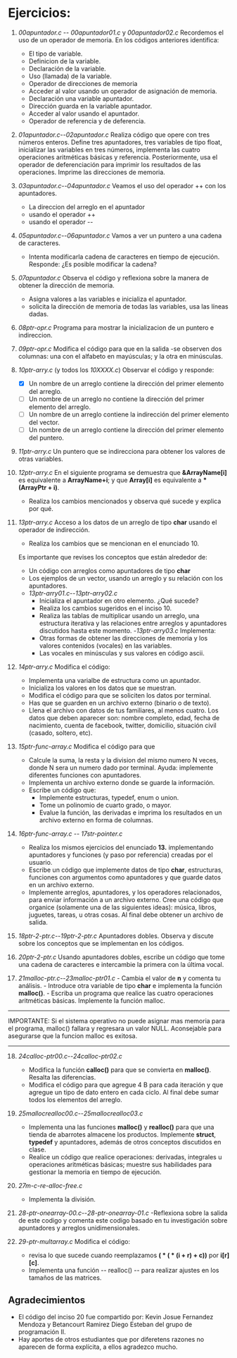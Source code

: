 # Ejercicios:

1. *00apuntador.c* -- *00apuntador01.c* y *00apuntador02.c* Recordemos el uso de un operador de memoria.
En los códigos anteriores identifica:
	- El tipo de variable.
	- Definicion de la variable.
	- Declaración de la variable.
	- Uso (llamada) de la variable.
	- Operador de direcciones de memoria
	- Acceder al valor usando un operador de asignación de memoria.
	- Declaración una variable apuntador.
	- Dirección guarda en la variable apuntador.
	- Acceder al valor usando el apuntador.
	- Operador de referencia y de deferencia.
2. *01apuntador.c*--*02apuntador.c* Realiza código que opere con tres números enteros. 
	Define tres apuntadores, tres variables de tipo float, 
	inicializar las variables en tres números, implementa las 
	cuatro operaciones aritméticas básicas y referencia. Posteriormente, 
	usa el operador de deferenciación para imprimir los resultados de 
	las operaciones. Imprime las direcciones de memoria.

3. *03apuntador.c*--*04apuntador.c* Veamos el uso del operador ++ con los apuntadores.
	- La direccion del arreglo en el apuntador
	- usando el operador ++
	- usando el operador --

4. *05apuntador.c*--*06apuntador.c* Vamos a ver un puntero a una cadena de caracteres.
	- Intenta modificarla cadena de caracteres en tiempo de ejecución.
	Responde: ¿Es posible modificar la cadena?
	<!--- Compara los dos códigos, documenta y escribe un reporte de tu actividad.--->

5. *07apuntador.c* Observa el código y reflexiona sobre la manera de obtener la dirección de memoria.
	- Asigna valores a las variables e inicializa el apuntador.
	- solicita la dirección de memoria de todas las variables, usa las líneas dadas.

6. *08ptr-opr.c* Programa para mostrar la inicializacion de un puntero e indireccion.

7. *09ptr-opr.c* Modifica el código para que en la salida 
	-se observen dos columnas: una con el alfabeto en mayúsculas; y la otra en minúsculas.
8. *10ptr-arry.c* (y todos los *10XXXX.c*) Observar el código y responde:
	- [X] Un nombre de un arreglo contiene la dirección del primer elemento del arreglo.
	- [ ] Un nombre de un arreglo no contiene la dirección del primer elemento del arreglo.
	- [ ] Un nombre de un arreglo contiene la indirección del primer elemento del vector.
	- [ ] Un nombre de un arreglo contiene la dirección del primer elemento del puntero.

9. *11ptr-arry.c* Un puntero que se indirecciona para 
	obtener los valores de otras variables.

10. *12ptr-arry.c* En el siguiente programa se demuestra que __&ArrayName[i]__ 
	es equivalente a __ArrayName+i__; y que __Array[i]__ es equivalente a __*(ArrayPtr + i)__.
	- Realiza los cambios mencionados y observa qué sucede y explica por qué.

11. *13ptr-arry.c* Acceso a los datos de un arreglo de tipo __char__ usando el operador de indirección. 
	- Realiza los cambios que se mencionan en el enunciado 10.
 	
	Es importante que revises los conceptos que están alrededor de:
	- Un código con arreglos como apuntadores de tipo __char__
	- Los ejemplos de un vector, usando un arreglo y su relación con los apuntadores.
	- *13ptr-arry01.c*--*13ptr-arry02.c*
		- Inicializa el apuntador en otro elemento. ¿Qué sucede?
		- Realiza los cambios sugeridos en el inciso 10.
		- Realiza las tablas de multiplicar usando un arreglo, una estructura iterativa	
		y las relaciones entre arreglos y apuntadores discutidos hasta este momento.
	-*13ptr-arry03.c* Implementa:
		- Otras formas de obtener las direcciones de memoria y los 
		valores contenidos (vocales) en las variables.
		- Las vocales en minúsculas y sus valores en código ascii.

12. *14ptr-arry.c* Modifica el código:
	- Implementa una varialbe de estructura como un apuntador.
	- Inicializa los valores en los datos que se muestran.
	- Modifica el código para que se soliciten los datos por terminal.
	- Has que se guarden en un archivo externo (binario o de texto).
	- Llena el archivo con datos de tus familiares, al menos cuatro.
	Los datos que deben aparecer son: nombre completo, edad, fecha de nacimiento,
	cuenta de facebook, twitter, domicilio, situación civil (casado, soltero, etc).

13. *15ptr-func-array.c*  Modifica el código para que 
	- Calcule la suma, la resta y la division del mismo numero N veces, 
	donde N sera un numero dado por terminal. 
	Ayuda: implemente diferentes funciones con apuntadores. 
	- Implementa un archivo externo donde se guarde la información.
	- Escribe un código que:
		- Implemente estructuras, typedef, enum o union.
		- Tome un polinomio de cuarto grado, o mayor.
		- Evalue la función, las derivadas e imprima los resultados en un archivo 
		externo en forma de columnas.

14. *16ptr-func-array.c* -- *17str-pointer.c*
	- Realiza los mismos ejercicios del enunciado **13.** implementando apuntadores y 
	funciones (y paso por referencia) creadas por el usuario.
	- Escribe un código que implemente datos de tipo **char**, estructuras, funciones 
	con argumentos como apuntadores y que guarde datos en un archivo externo.
	- Implemente arreglos, apuntadores, y los operadores relacionados, para 
	enviar información a un archivo externo. Cree una código que organice (solamente una 
	de las siguientes ideas): música, libros, juguetes, tareas, u otras cosas.
	Al final debe obtener un archivo de salida.

15. *18ptr-2-ptr.c*--*19ptr-2-ptr.c* Apuntadores dobles. 
	Observa y discute sobre los conceptos que se implementan en los códigos.


16. *20ptr-2-ptr.c* Usando apuntadores dobles, 
	escribe un código que tome una cadena de caracteres e intercambie la 
	primera con la última vocal.


17.  *21malloc-ptr.c*--*23malloc-ptr01.c* 
	- Cambia el valor de __n__ y comenta tu análisis.
	- Introduce otra variable de tipo __char__ e implementa la 
	función __malloc()__.
	- Escriba un programa que realice las cuatro operaciones aritméticas básicas.
	Implemente la función malloc.


___

IMPORTANTE:
Si el sistema operativo no puede asignar mas 
memoria para el programa, malloc() fallara 
y regresara un valor NULL. 
Aconsejable para asegurarse que la funcion malloc es exitosa.

___


18. *24calloc-ptr00.c*--*24calloc-ptr02.c*
	- Modifica la función __calloc()__ para que se convierta en __malloc()__. Resalta las diferencias.
	- Modifica el código para que agregue 4 B para cada iteración y que agregue un 
	tipo de dato entero en cada ciclo. Al final debe sumar todos los elementos del arreglo. 

19. *25mallocrealloc00.c*--*25mallocrealloc03.c*
	- Implementa una las funciones __malloc()__ y __realloc()__ para que una 
	tienda de abarrotes almacene los productos. Implemente __struct__, 
	__typedef__ y apuntadores, además de otros conceptos discutidos en clase.
	- Realice un código que realice operaciones: derivadas, integrales u 
	operaciones aritméticas básicas; muestre sus habilidades para gestionar 
	la memoria en tiempo de ejecución.


20. *27m-c-re-alloc-free.c*
	- Implementa la división.


21. *28-ptr-onearray-00.c*--*28-ptr-onearray-01.c* 
	-Reflexiona sobre la salida de este codigo y 
	comenta este codigo basado en tu investigación 
	sobre apuntadores y arreglos unidimensionales.



22. *29-ptr-multarray.c* Modifica el código:

	- revisa lo que sucede cuando reemplazamos __( * ( * (i + r) + c))__   por __i[r][c]__.
	- Implementa una función -- realloc() -- para realizar ajustes 
	en los tamaños de las matrices.

 


## Agradecimientos

- El código del inciso 20 fue compartido por: 
Kevin Josue Fernandez Mendoza y 
Betancourt Ramirez Diego Esteban del grupo de programación II.
- Hay aportes de otros estudiantes que por diferetens razones no aparecen de forma 
explícita, a ellos agradezco mucho.


<!--- /* 23malloc
Ejercicios:
- Implemente documentacion interna sobre el codigo.
- El estudiante debe reemplazar malloc por calloc y 
comentar sus resultados.

24 implemente documentacion interna.


25 
/*
Tarea:
Implemente este codigo para calcular el numero mas chico
*/

/*
Programa implementado de:
https://www.programiz.com/c-programming/examples
/dynamic-memory-allocation-largest
*/



*/
--->
